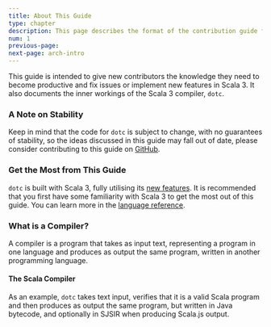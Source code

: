 ```yaml
---
title: About This Guide
type: chapter
description: This page describes the format of the contribution guide for the Scala 3 compiler.
num: 1
previous-page:
next-page: arch-intro
---
```


This guide is intended to give new contributors the knowledge they need to
become productive and fix issues or implement new features in Scala 3. It
also documents the inner workings of the Scala 3 compiler, `dotc`.

### A Note on Stability

Keep in mind that the code for `dotc` is subject to change, with no
guarantees of stability, so the ideas discussed in this guide may
fall out of date, please consider contributing to this guide
on [GitHub](https://github.com/scala/docs.scala-lang/tree/main/_overviews/scala3-contribution).

### Get the Most from This Guide

`dotc` is built with Scala 3, fully utilising its [new features](/scala3/new-in-scala3.html).
It is recommended that you first have some familiarity with Scala 3
to get the most out of this guide. You can learn more in the [language reference](/scala3/reference/overview.html).

### What is a Compiler?

A compiler is a program that takes as input text, representing a program in one language
and produces as output the same program, written in another programming language.

#### The Scala Compiler

As an example, `dotc` takes text input, verifies that it is a valid Scala program
and then produces as output the same program, but written in Java bytecode, and optionally
in SJSIR when producing Scala.js output.
